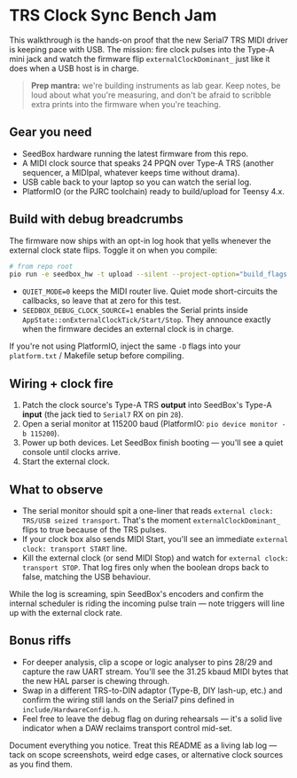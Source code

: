 # TRS Clock Sync Bench Jam

This walkthrough is the hands-on proof that the new Serial7 TRS MIDI driver is
keeping pace with USB. The mission: fire clock pulses into the Type-A mini jack
and watch the firmware flip `externalClockDominant_` just like it does when a
USB host is in charge.

> **Prep mantra:** we're building instruments as lab gear. Keep notes, be loud
> about what you're measuring, and don't be afraid to scribble extra prints into
the firmware when you're teaching.

## Gear you need

* SeedBox hardware running the latest firmware from this repo.
* A MIDI clock source that speaks 24 PPQN over Type-A TRS (another sequencer, a
  MIDIpal, whatever keeps time without drama).
* USB cable back to your laptop so you can watch the serial log.
* PlatformIO (or the PJRC toolchain) ready to build/upload for Teensy 4.x.

## Build with debug breadcrumbs

The firmware now ships with an opt-in log hook that yells whenever the external
clock state flips. Toggle it on when you compile:

```bash
# from repo root
pio run -e seedbox_hw -t upload --silent --project-option="build_flags = -DQUIET_MODE=0 -DSEEDBOX_DEBUG_CLOCK_SOURCE=1"
```

* `QUIET_MODE=0` keeps the MIDI router live. Quiet mode short-circuits the
  callbacks, so leave that at zero for this test.
* `SEEDBOX_DEBUG_CLOCK_SOURCE=1` enables the Serial prints inside
  `AppState::onExternalClockTick/Start/Stop`. They announce exactly when the
  firmware decides an external clock is in charge.

If you're not using PlatformIO, inject the same `-D` flags into your
`platform.txt` / Makefile setup before compiling.

## Wiring + clock fire

1. Patch the clock source's Type-A TRS **output** into SeedBox's Type-A **input**
   (the jack tied to `Serial7` RX on pin `28`).
2. Open a serial monitor at 115200 baud (PlatformIO: `pio device monitor -b
   115200`).
3. Power up both devices. Let SeedBox finish booting — you'll see a quiet
   console until clocks arrive.
4. Start the external clock.

## What to observe

* The serial monitor should spit a one-liner that reads
  `external clock: TRS/USB seized transport`. That's the moment
  `externalClockDominant_` flips to true because of the TRS pulses.
* If your clock box also sends MIDI Start, you'll see an immediate
  `external clock: transport START` line.
* Kill the external clock (or send MIDI Stop) and watch for
  `external clock: transport STOP`. That log fires only when the boolean drops
  back to false, matching the USB behaviour.

While the log is screaming, spin SeedBox's encoders and confirm the internal
scheduler is riding the incoming pulse train — note triggers will line up with
the external clock rate.

## Bonus riffs

* For deeper analysis, clip a scope or logic analyser to pins 28/29 and capture
  the raw UART stream. You'll see the 31.25 kbaud MIDI bytes that the new HAL
  parser is chewing through.
* Swap in a different TRS-to-DIN adaptor (Type-B, DIY lash-up, etc.) and confirm
  the wiring still lands on the Serial7 pins defined in
  `include/HardwareConfig.h`.
* Feel free to leave the debug flag on during rehearsals — it's a solid live
  indicator when a DAW reclaims transport control mid-set.

Document everything you notice. Treat this README as a living lab log — tack on
scope screenshots, weird edge cases, or alternative clock sources as you find
them.
